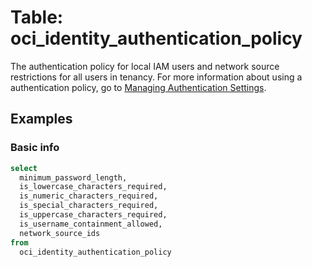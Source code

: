 # Table: oci_identity_authentication_policy

The authentication policy for local IAM users and network source restrictions for all users in tenancy. For more information about using a authentication policy, go to [Managing Authentication Settings](https://docs.oracle.com/en-us/iaas/Content/Identity/Tasks/managingpasswordrules.htm).

## Examples

### Basic info

```sql
select
  minimum_password_length,
  is_lowercase_characters_required,
  is_numeric_characters_required,
  is_special_characters_required,
  is_uppercase_characters_required,
  is_username_containment_allowed,
  network_source_ids
from
  oci_identity_authentication_policy
```
